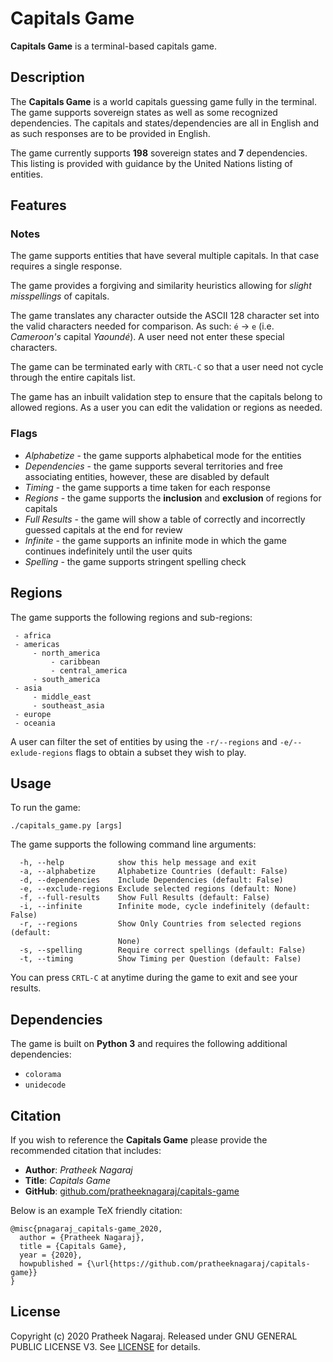 
# Capitals Game

**Capitals Game** is a terminal-based capitals game.

## Description

The **Capitals Game** is a world capitals guessing game fully in the terminal. The game supports sovereign states as well as some recognized dependencies. The capitals and states/dependencies are all in English and as such responses are to be provided in English.

The game currently supports **198** sovereign states and **7** dependencies. This listing is provided with guidance by the United Nations listing of entities.

## Features

### Notes
The game supports entities that have several multiple capitals. In that case requires a single response.

The game provides a forgiving and similarity heuristics allowing for *slight misspellings* of capitals.

The game translates any character outside the ASCII 128 character set into the valid characters needed for comparison. As such: `é` -> `e` (i.e. *Cameroon's* capital *Yaoundé*). A user need not enter these special characters.

The game can be terminated early with `CRTL-C` so that a user need not cycle through the entire capitals list.

The game has an inbuilt validation step to ensure that the capitals belong to allowed regions. As a user you can edit the validation or regions as needed.

### Flags 

- *Alphabetize* - the game supports alphabetical mode for the entities
- *Dependencies* - the game supports several territories and free associating entities, however, these are disabled by default
- *Timing* - the game supports a time taken for each response
- *Regions* - the game supports the **inclusion** and **exclusion** of regions for capitals
- *Full Results* - the game will show a table of correctly and incorrectly guessed capitals at the end for review
- *Infinite* - the game supports an infinite mode in which the game continues indefinitely until the user quits
- *Spelling* - the game supports stringent spelling check

## Regions

The game supports the following regions and sub-regions:

	 - africa
	 - americas
		 - north_america
			 - caribbean
			 - central_america
		 - south_america
	 - asia
		 - middle_east
		 - southeast_asia
	 - europe
	 - oceania

A user can filter the set of entities by using the `-r/--regions` and `-e/--exlude-regions` flags to obtain a subset they wish to play.

## Usage

To run the game:

```
./capitals_game.py [args]
```

The game supports the following command line arguments:
```
  -h, --help            show this help message and exit
  -a, --alphabetize     Alphabetize Countries (default: False)
  -d, --dependencies    Include Dependencies (default: False)
  -e, --exclude-regions Exclude selected regions (default: None)
  -f, --full-results    Show Full Results (default: False)
  -i, --infinite        Infinite mode, cycle indefinitely (default: False)
  -r, --regions         Show Only Countries from selected regions (default:
                        None)
  -s, --spelling        Require correct spellings (default: False)
  -t, --timing          Show Timing per Question (default: False)
  ```

You can press `CRTL-C` at anytime during the game to exit and see your results.

## Dependencies

The game is built on **Python 3** and requires the following additional dependencies:
- `colorama`
- `unidecode`

## Citation

If you wish to reference the **Capitals Game** please provide the recommended citation that includes:
- **Author**: *Pratheek Nagaraj*
- **Title**: *Capitals Game*
- **GitHub**: [github.com/pratheeknagaraj/capitals-game](https://github.com/pratheeknagaraj/capitals-game)

Below is an example TeX friendly citation:

```
@misc{pnagaraj_capitals-game_2020,
  author = {Pratheek Nagaraj},
  title = {Capitals Game},
  year = {2020},
  howpublished = {\url{https://github.com/pratheeknagaraj/capitals-game}}
}
```

## License

Copyright (c) 2020 Pratheek Nagaraj. Released under GNU GENERAL PUBLIC LICENSE V3. See [LICENSE][license] for details.

[license]: LICENSE

